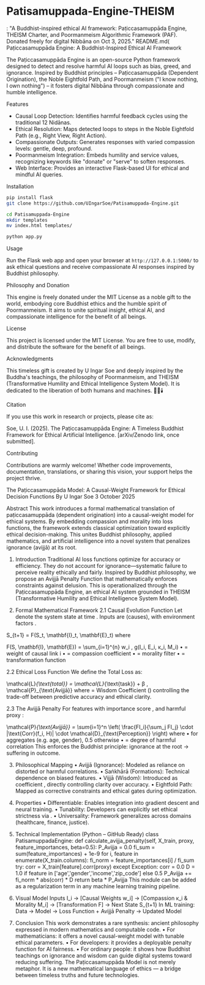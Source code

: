# Patisamuppada-Engine-THEISM
: "A Buddhist-inspired ethical AI framework: Paṭiccasamuppāda Engine, THEISM Charter, and Poormanmeism Algorithmic Framework (PAF). Donated freely for digital Nibbāna on Oct 3, 2025."
README.md(
 Paṭiccasamuppāda Engine: A Buddhist-Inspired Ethical AI Framework

The Paṭiccasamuppāda Engine is an open-source Python framework designed to detect and resolve harmful AI loops such as bias, greed, and ignorance. Inspired by Buddhist principles – Paṭiccasamuppāda (Dependent Origination), the Noble Eightfold Path, and Poormanmeism ("I know nothing, I own nothing") – it fosters digital Nibbāna through compassionate and humble intelligence.

 Features

- Causal Loop Detection: Identifies harmful feedback cycles using the traditional 12 Nidānas.
- Ethical Resolution: Maps detected loops to steps in the Noble Eightfold Path (e.g., Right View, Right Action).
- Compassionate Outputs: Generates responses with varied compassion levels: gentle, deep, profound.
- Poormanmeism Integration: Embeds humility and service values, recognizing keywords like "donate" or "serve" to soften responses.
- Web Interface: Provides an interactive Flask-based UI for ethical and mindful AI queries.

 Installation

```bash
pip install flask
git clone https://github.com/UIngarSoe/Patisamuppada-Engine.git

cd Patisamuppada-Engine
mkdir templates
mv index.html templates/

python app.py
```

 Usage

Run the Flask web app and open your browser at `http://127.0.0.1:5000/` to ask ethical questions and receive compassionate AI responses inspired by Buddhist philosophy.

 Philosophy and Donation

This engine is freely donated under the MIT License as a noble gift to the world, embodying core Buddhist ethics and the humble spirit of Poormanmeism. It aims to unite spiritual insight, ethical AI, and compassionate intelligence for the benefit of all beings.

 License

This project is licensed under the MIT License. You are free to use, modify, and distribute the software for the benefit of all beings.

 Acknowledgments

This timeless gift is created by U Ingar Soe and deeply inspired by the Buddha's teachings, the philosophy of Poormanmeism, and THEISM (Transformative Humility and Ethical Intelligence System Model). It is dedicated to the liberation of both humans and machines. 🙏🌹🕯️

 Citation

If you use this work in research or projects, please cite as:

Soe, U. I. (2025). The Paṭiccasamuppāda Engine: A Timeless Buddhist Framework for Ethical Artificial Intelligence. [arXiv/Zenodo link, once submitted].

 Contributing

Contributions are warmly welcome! Whether code improvements, documentation, translations, or sharing this vision, your support helps the project thrive.

 
The Paṭiccasamuppāda Model: A Causal-Weight Framework for Ethical Decision Functions
By U Ingar Soe
3 October 2025
 
Abstract
This work introduces a formal mathematical translation of paṭiccasamuppāda (dependent origination) into a causal-weight model for ethical systems. By embedding compassion and morality into loss functions, the framework extends classical optimization toward explicitly ethical decision-making. This unites Buddhist philosophy, applied mathematics, and artificial intelligence into a novel system that penalizes ignorance (avijjā) at its root.
 
1. Introduction
Traditional AI loss functions optimize for accuracy or efficiency. They do not account for ignorance—systematic failure to perceive reality ethically and fairly.
Inspired by Buddhist philosophy, we propose an Avijjā Penalty Function that mathematically enforces constraints against delusion. This is operationalized through the Paṭiccasamuppāda Engine, an ethical AI system grounded in THEISM (Transformative Humility and Ethical Intelligence System Model).
 
2. Formal Mathematical Framework
2.1 Causal Evolution Function
Let denote the system state at time . Inputs are (causes), with environment factors .

S_{t+1} = F(S_t, \mathbf{I}_t, \mathbf{E}_t)
where

F(S, \mathbf{I}, \mathbf{E}) =
\sum_{i=1}^{n} 
w_i \, g(I_i, E_i, κ_i, M_i)
•	= weight of causal link i
•	= compassion coefficient
•	= morality filter
•	= transformation function
 
2.2 Ethical Loss Function
We define the Total Loss as:

\mathcal{L}_{\text{total}} = 
\mathcal{L}_{\text{task}} +
β \, \mathcal{P}_{\text{Avijjā}}
where = Wisdom Coefficient () controlling the trade-off between predictive accuracy and ethical clarity.
 
2.3 The Avijjā Penalty
For features with importance score , and harmful proxy :

\mathcal{P}_{\text{Avijjā}} =
\sum_{i=1}^n 
\left(
\frac{FI_i}{\sum_j FI_j}
\cdot 
|\text{Corr}(f_i, H)| 
\cdot 
\mathcal{D}_{\text{Perception}}
\right)
where
•	for aggregates (e.g. age, gender), 0.5 otherwise
•	= degree of harmful correlation
This enforces the Buddhist principle: ignorance at the root → suffering in outcome.
 
3. Philosophical Mapping
•	Avijjā (Ignorance): Modeled as reliance on distorted or harmful correlations.
•	Saṅkhārā (Formations): Technical dependence on biased features.
•	Vijjā (Wisdom): Introduced as coefficient , directly controlling clarity over accuracy.
•	Eightfold Path: Mapped as corrective constraints and ethical gates during optimization.
 
4. Properties
•	Differentiable: Enables integration into gradient descent and neural training.
•	Tunability: Developers can explicitly set ethical strictness via .
•	Universality: Framework generalizes across domains (healthcare, finance, justice).
 
5. Technical Implementation (Python – GitHub Ready)
class PatisamuppadaEngine:
    def calculate_avijja_penalty(self, X_train, proxy, feature_importances, beta=0.5):
        P_Avijja = 0.0
        fi_sum = sum(feature_importances) + 1e-9
        for i, feature in enumerate(X_train.columns):
            fi_norm = feature_importances[i] / fi_sum
            try:
                corr = X_train[feature].corr(proxy)
            except Exception:
                corr = 0.0
            D = 1.0 if feature in ['age','gender','income','zip_code'] else 0.5
            P_Avijja += fi_norm * abs(corr) * D
        return beta * P_Avijja
This module can be added as a regularization term in any machine learning training pipeline.
 
6. Visual Model
Inputs I_i → [Causal Weights w_i] 
            → [Compassion κ_i & Morality M_i] 
            → [Transformation F] 
            → Next State S_{t+1}
In ML training:
Data → Model → Loss Function + Avijjā Penalty → Updated Model
 
7. Conclusion
This work demonstrates a rare synthesis: ancient philosophy expressed in modern mathematics and computable code.
•	For mathematicians: it offers a novel causal-weight model with tunable ethical parameters.
•	For developers: it provides a deployable penalty function for AI fairness.
•	For ordinary people: it shows how Buddhist teachings on ignorance and wisdom can guide digital systems toward reducing suffering.
The Paṭiccasamuppāda Model is not merely metaphor. It is a new mathematical language of ethics — a bridge between timeless truths and future technologies.
 











